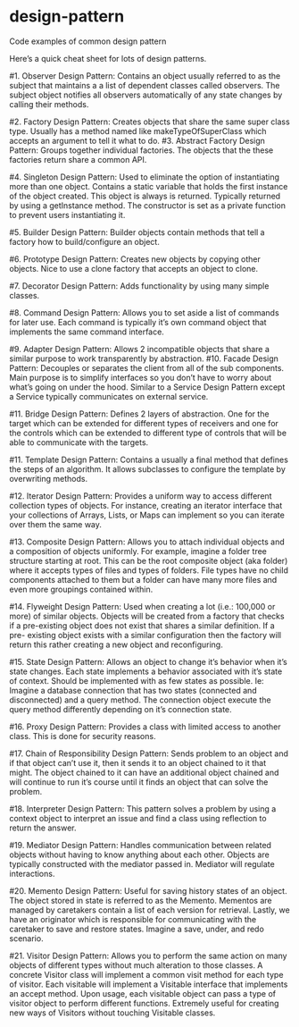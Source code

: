 # design-pattern
Code examples of common design pattern

Here’s a quick cheat sheet for lots of design patterns.

#1. Observer Design Pattern: 
Contains an object usually referred to as the subject that maintains a a list of dependent classes called observers. The subject object notifies all observers automatically of any state changes by calling their methods.

#2. Factory Design Pattern: 
Creates objects that share the same super class type. Usually has a method named like makeTypeOfSuperClass which accepts an argument to tell it what to do.
#3. Abstract Factory Design Pattern: 
Groups together individual factories. The objects that the these factories return share a common API.

#4. Singleton Design Pattern: 
Used to eliminate the option of instantiating more than one object. Contains a static variable that holds the first instance of the object created. This object is always is returned. Typically returned by using a getInstance method. The constructor is set as a private function to prevent users instantiating it.

#5. Builder Design Pattern: 
Builder objects contain methods that tell a factory how to build/configure an object.

#6. Prototype Design Pattern: 
Creates new objects by copying other objects. Nice to use a clone factory that accepts an object to clone.

#7. Decorator Design Pattern: 
Adds functionality by using many simple classes.

#8. Command Design Pattern: 
Allows you to set aside a list of commands for later use. Each command is typically it’s own command object that implements the same command interface.

#9. Adapter Design Pattern: 
Allows 2 incompatible objects that share a similar purpose to work transparently by abstraction.
#10. Facade Design Pattern: 
Decouples or separates the client from all of the sub components. Main purpose is to simplify interfaces so you don’t have to worry about what’s going on under the hood. Similar to a Service Design Pattern except a Service typically communicates on external service.

#11. Bridge Design Pattern: 
Defines 2 layers of abstraction. One for the target which can be extended for different types of receivers and one for the controls which can be extended to different type of controls that will be able to communicate with the targets.

#11. Template Design Pattern: 
Contains a usually a final method that defines the steps of an algorithm. It allows subclasses to configure the template by overwriting methods.

#12. Iterator Design Pattern: 
Provides a uniform way to access different collection types of objects. For instance, creating an iterator interface that your collections of Arrays, Lists, or Maps can implement so you can iterate over them the same way.

#13. Composite Design Pattern: 
Allows you to attach individual objects and a composition of objects uniformly. For example, imagine a folder tree structure starting at root. This can be the root composite object (aka folder) where it accepts types of files and types of folders. File types have no child components attached to them but a folder can have many more files and even more groupings contained within.

#14. Flyweight Design Pattern: 
Used when creating a lot (i.e.: 100,000 or more) of similar objects. Objects will be created from a factory that checks if a pre-existing object does not exist that shares a similar definition. If a pre- existing object exists with a similar configuration then the factory will return this rather creating a new object and reconfiguring.

#15. State Design Pattern: 
Allows an object to change it’s behavior when it’s state changes. Each state implements a behavior associated with it’s state of context. Should be implemented with as few states as possible. Ie: Imagine a database connection that has  two states (connected and disconnected) and a query method. The connection object execute the query method differently depending on it’s connection state.

#16. Proxy Design Pattern: 
Provides a class with limited access to another class. This is done for security reasons.

#17. Chain of Responsibility Design Pattern: 
Sends problem to an object and if that object can’t use it, then it sends it to an object chained to it that might. The object chained to it can have an additional object chained and will continue to run it’s course until it finds an object that can solve the problem.

#18. Interpreter Design Pattern: 
This pattern solves a problem by using a context object to interpret an issue and find a class using reflection to return the answer.

#19. Mediator Design Pattern: 
Handles communication between related objects without having to know anything about each other. Objects are typically constructed with the mediator passed in. Mediator will regulate interactions.

#20. Memento Design Pattern: 
Useful for saving history states of an object. The object stored in state is referred to as the Memento. Mementos are managed by caretakers contain a list of each version for retrieval. Lastly, we have an originator which is responsible for communicating with the caretaker to save and restore states. Imagine a save, under, and redo scenario.

#21. Visitor Design Pattern: 
Allows you to perform the same action on many objects of different types without much alteration to those classes. A concrete Visitor class will implement a common visit method for each type of visitor. Each visitable will implement a Visitable interface that implements an accept method. Upon usage, each visitable object can pass a type of visitor object to perform different functions. Extremely useful for creating new ways of Visitors without touching Visitable classes.

